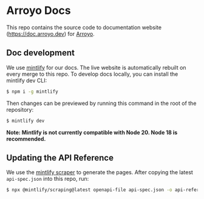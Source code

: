 # Arroyo Docs

This repo contains the source code to documentation website (https://doc.arroyo.dev) for [Arroyo](https://arroyo.dev).

## Doc development

We use [mintlify](https://mintlify.com) for our docs. The live website is automatically rebuilt on every merge to this
repo. To develop docs locally, you can install the mintlify dev CLI:

```bash
$ npm i -g mintlify
```

Then changes can be previewed by running this command in the root of the repository:

```bash
$ mintlify dev
```

**Note: Mintlify is not currently compatible with Node 20. Node 18 is recommended.**

## Updating the API Reference

We use the [mintlify scraper](https://mintlify.com/docs/api-playground/openapi-generation)
to generate the pages. After copying the latest `api-spec.json` into this repo, run:

```bash
$ npx @mintlify/scraping@latest openapi-file api-spec.json -o api-reference --overwrite
```
